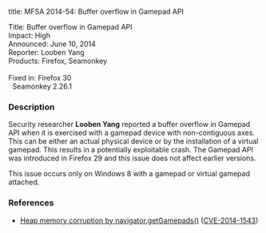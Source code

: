 title: MFSA 2014-54: Buffer overflow in Gamepad API

<p>
<span class="label">Title:</span>      Buffer overflow in Gamepad API<br/>
<span class="label">Impact:</span>     High<br/>
<span class="label">Announced:</span>  June 10, 2014<br/>
<span class="label">Reporter:</span>   Looben Yang<br/>
<span class="label">Products:</span>   Firefox, Seamonkey<br/>
<br/>
<span class="label">Fixed in:</span>   Firefox 30<br/>
<span class="label">&#160;</span>      Seamonkey 2.26.1<br/>
</p>


<h3>Description</h3>

<p>Security researcher <strong>Looben Yang</strong> reported a buffer overflow
in Gamepad API when it is exercised with a gamepad device with non-contiguous
axes. This can be either an actual physical device or by the installation of a
virtual gamepad. This results in a potentially exploitable crash. The Gamepad API
was introduced in Firefox 29 and this issue does not affect earlier versions.
</p>

<p class="note">This issue occurs only on Windows 8 with a gamepad or virtual gamepad
attached.
</p>


<h3>References</h3>

<ul>
  <li><a href="https://bugzilla.mozilla.org/show_bug.cgi?id=1011859">
      Heap memory corruption by navigator.getGamepads()</a> (<a href="http://cve.mitre.org/cgi-bin/cvename.cgi?name=CVE-2014-1543" class="ex-ref">CVE-2014-1543</a>)</li>
</ul>



